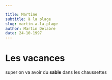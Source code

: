 ```yaml
---

title: Martine
subtitle: à la plage
slug: martin-a-la-plage
author: Martin Delabre
date: 24-10-1997
---
```


# Les vacances
super on va avoir du **sable** dans les chaussettes
